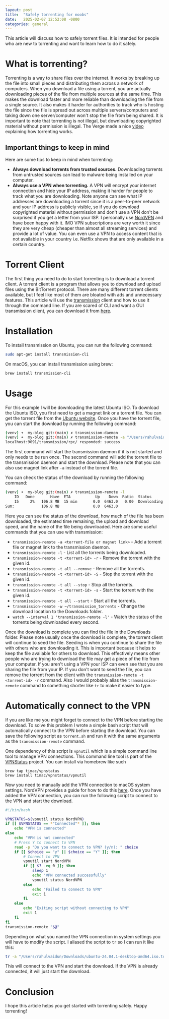 ```yaml
---
layout: post
title:  "Safely torrenting for noobs"
date:   2025-02-07 12:52:08 -0800
categories: general
---
```


This article will discuss how to safely torrent files. It is intended for people who are new to torrenting and want to learn how to do it safely.

# What is torrenting?
Torrenting is a way to share files over the internet. It works by breaking up the file into small pieces and distributing them across a network of computers. When you download a file using a torrent, you are actually downloading pieces of the file from multiple sources at the same time. This makes the download faster and more reliable than downloading the file from a single source. It also makes it harder for authorities to track who is hosting the file since the file is spread out across multiple servers/computers and taking down one server/computer won't stop the file from being shared. It is important to note that torrenting is not illegal, but downloading copyrighted material without permission is illegal. The Verge made a nice [video](https://www.youtube.com/watch?v=OFswNCU5CKA&ab_channel=TheVerge) explaining how torrenting works.



## Important things to keep in mind
 Here are some tips to keep in mind when torrenting:
- **Always download torrents from trusted sources.** Downloading torrents from untrusted sources can lead to malware being installed on your computer.
- **Always use a VPN when torrenting.** A VPN will encrypt your internet connection and hide your IP address, making it harder for people to track what you are downloading. Note anyone can see what IP addresses are downloading a torrent since it is a peer-to-peer network and your IP address is publicly visible, so if you do download copyrighted material without permission and don't use a VPN don't be surprised if you get a letter from your ISP. I personally use [NordVPN](https://nordvpn.com/) and have been happy with it. IMO VPN subscriptions are very worth it since they are very cheap (cheaper than almost all streaming services) and provide a lot of value. You can even use a VPN to access content that is not available in your country i.e. Netflix shows that are only available in a certain country.

# Torrent Client
The first thing you need to do to start torrenting is to download a torrent client. A torrent client is a program that allows you to download and upload files using the BitTorrent protocol. There are many different torrent clients available, but I feel like most of them are bloated with ads and unnecessary features. This article will use the [transmission](https://transmissionbt.com/) client and how to use it through the command line. If you are scared of CLI and want a GUI transmission client, you can download it from [here](https://transmissionbt.com/download/).

# Installation
To install transmission on Ubuntu, you can run the following command:
```bash
sudo apt-get install transmission-cli
```
On macOS, you can install transmission using brew:
```bash
brew install transmission-cli
```

# Usage
For this example I will be downloading the latest Ubuntu ISO. To download the Ubuntu ISO, you first need to get a magnet link or a torrent file. You can get the torrent file from the [Ubuntu website](https://ubuntu.com/download/alternative-downloads). Once you have the torrent file, you can start the download by running the following command:
```bash
(venv) ➜  my-blog git:(main) ✗ transmission-daemon
(venv) ➜  my-blog git:(main) ✗ transmission-remote -a "/Users/rahulvaidun/Downloads/ubuntu-24.04.1-desktop-amd64.iso.torrent"
localhost:9091/transmission/rpc/ responded: success
```
The first command will start the transmission daemon if it is not started and only needs to be run once. The second command will add the torrent file to the transmission daemon and start the download. Please note that you can also use magnet link after `-a` instead of the torrent file.

You can check the status of the download by running the following command:
```bash
(venv) ➜  my-blog git:(main) ✗ transmission-remote -l
    ID   Done       Have  ETA           Up    Down  Ratio  Status       Name
    15     2%   106.8 MB  15 min       0.0  6463.0   0.00  Downloading  ubuntu-24.04.1-desktop-amd64.iso
Sum:            106.8 MB               0.0  6463.0
```
Here you can see the status of the download, how much of the file has been downloaded, the estimated time remaining, the upload and download speed, and the name of the file being downloaded.
Here are some useful commands that you can use with transmission:
- `transmission-remote -a <torrent-file or magnet link>` - Add a torrent file or magnet link to the transmission daemon.
- `transmission-remote -l` - List all the torrents being downloaded.
- `transmission-remote -t <torrent-id> -r` - Remove the torrent with the given id.
- `transmission-remote -t all --remove` - Remove all the torrents.
- `transmission-remote -t <torrent-id> -S` - Stop the torrent with the given id.
- `transmission-remote -t all --stop` - Stop all the torrents.
- `transmission-remote -t <torrent-id> -s` - Start the torrent with the given id.
- `transmission-remote -t all --start` - Start all the torrents.
- `transmission-remote -w ~/transmission_torrents` - Change the download location to the Downloads folder.
- `watch --interval 1 'transmission-remote -l'` - Watch the status of the torrents being downloaded every second.

Once the download is complete you can find the file in the Downloads folder. Please note usually once the download is complete, the torrent client will continue to seed the file. Seeding is when you continue to share the file with others who are downloading it. This is important because it helps to keep the file available for others to download. This effectively means other people who are trying to download the file may get a piece of the file from your computer. If you aren't using a VPN your ISP can even see that you are sharing the file from your IP. If you don't want to seed the file, you can remove the torrent from the client with the `transmission-remote -t <torrent-id> -r` command. Also I would probably alias the `transmission-remote` command to something shorter like `tr` to make it easier to type.

# Automatically connect to the VPN
If you are like me you might forget to connect to the VPN before starting the download. To solve this problem I wrote a simple bash script that will automatically connect to the VPN before starting the download. You can save the following script as `torrent.sh` and run it with the same arguments as the `transmission-remote` command.

One dependency of this script is `vpnutil` which is a simple command line tool to manage VPN connections. This command line tool is part of the [VPNStatus](https://github.com/Timac/VPNStatus) project. You can install via homebrew like such
```
brew tap timac/vpnstatus
brew install timac/vpnstatus/vpnutil
```

Now you need to manually add the VPN connection to macOS system settings. NordVPN provides a guide for how to do this [here](https://support.nordvpn.com/hc/en-us/articles/19921536696977-How-to-connect-to-NordVPN-with-IKEv2-IPSec-on-macOS#macOS-14-15). Once you have added the VPN connection, you can run the following script to connect to the VPN and start the download.
```bash
#!/bin/bash

VPNSTATUS=$(vpnutil status NordVPN)
if [[ $VPNSTATUS == *"Connected"* ]]; then
    echo "VPN is connected"
else
    echo "VPN is not connected"
    # Press Y to connect to VPN
    read -p "Do you want to connect to VPN? (y/n): " choice
    if [[ $choice == "y" || $choice == "Y" ]]; then
        # Connect to VPN
        vpnutil start NordVPN
        if [[ $? -eq 0 ]]; then
            sleep 1
            echo "VPN connected successfully"
            vpnutil status NordVPN
        else
            echo "Failed to connect to VPN"
            exit 1
        fi
    else
        echo "Exiting script without connecting to VPN"
        exit 1
    fi
fi
transmission-remote "$@"
```
Depending on what you named the VPN connection in system settings you will have to modify the script. I aliased the script to `tr` so I can run it like this:
```bash
tr -a "/Users/rahulvaidun/Downloads/ubuntu-24.04.1-desktop-amd64.iso.torrent"
```
This will connect to the VPN and start the download. If the VPN is already connected, it will just start the download.

# Conclusion

I hope this article helps you get started with torrenting safely. Happy torrenting!


